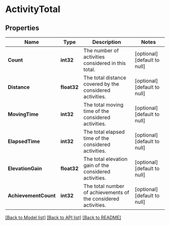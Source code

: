 # ActivityTotal

## Properties
Name | Type | Description | Notes
------------ | ------------- | ------------- | -------------
**Count** | **int32** | The number of activities considered in this total. | [optional] [default to null]
**Distance** | **float32** | The total distance covered by the considered activities. | [optional] [default to null]
**MovingTime** | **int32** | The total moving time of the considered activities. | [optional] [default to null]
**ElapsedTime** | **int32** | The total elapsed time of the considered activities. | [optional] [default to null]
**ElevationGain** | **float32** | The total elevation gain of the considered activities. | [optional] [default to null]
**AchievementCount** | **int32** | The total number of achievements of the considered activities. | [optional] [default to null]

[[Back to Model list]](../README.md#documentation-for-models) [[Back to API list]](../README.md#documentation-for-api-endpoints) [[Back to README]](../README.md)


